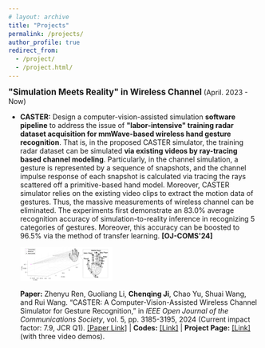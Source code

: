 ```yaml
---
# layout: archive
title: "Projects"
permalink: /projects/
author_profile: true
redirect_from:
  - /project/
  - /project.html/
---
```


<big>**"Simulation Meets Reality" in Wireless Channel**</big>&nbsp;(April. 2023 - Now)

- **CASTER:** Design a computer-vision-assisted simulation **software pipeline** to address the issue of **"labor-intensive" training radar dataset acquisition for mmWave-based wireless hand gesture recognition**. That is, in the proposed CASTER simulator, the training radar dataset can be simulated **via existing videos by ray-tracing based channel modeling**. Particularly, in the channel simulation, a gesture is represented by a sequence of snapshots, and the channel impulse response of each snapshot is calculated via tracing the rays scattered off a primitive-based hand model. Moreover, CASTER simulator relies on the existing video clips to extract the motion data of gestures. Thus, the massive measurements of wireless channel can be eliminated. The experiments first demonstrate an 83.0% average recognition accuracy of simulation-to-reality inference in recognizing 5 categories of gestures. Moreover, this accuracy can be boosted to 96.5% via the method of transfer learning. **[OJ-COMS'24]**

  <img src="../images/channel_simulation.png" style="zoom:18%;" />

  **Paper:** Zhenyu Ren, Guoliang Li, <strong>Chenqing Ji</strong>, Chao Yu, Shuai Wang, and Rui Wang. “CASTER: A Computer-Vision-Assisted Wireless Channel Simulator for Gesture Recognition,” in <i>IEEE Open Journal of the Communications Society</i>, vol. 5, pp. 3185-3195, 2024 (Current impact factor: 7.9, JCR Q1). [[Paper Link]](../files/Ji-CASTER.pdf) | **Codes:** [[Link]](https://github.com/rzy0901/testSpectrogram) | **Project Page:** [[Link]](https://lasso-sustech.github.io/CASTER/) (with three video demos).


